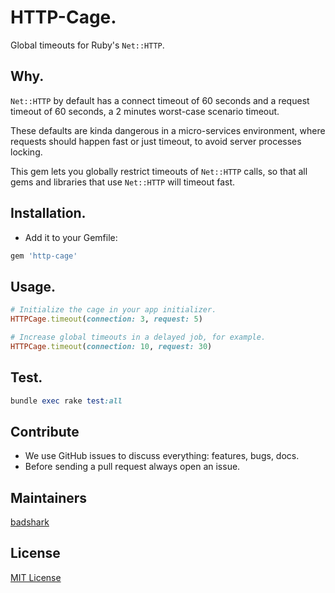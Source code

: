 # HTTP-Cage.

Global timeouts for Ruby's `Net::HTTP`.

## Why.

`Net::HTTP` by default has a connect timeout of 60 seconds and a request timeout of 60 seconds, a 2 minutes worst-case scenario timeout.

These defaults are kinda dangerous in a micro-services environment, where requests should happen fast or just timeout, to avoid server processes locking.

This gem lets you globally restrict timeouts of `Net::HTTP` calls, so that all gems and libraries that use `Net::HTTP` will timeout fast.

## Installation.

- Add it to your Gemfile:
```ruby
gem 'http-cage'
```

## Usage.

```ruby
# Initialize the cage in your app initializer.
HTTPCage.timeout(connection: 3, request: 5)

# Increase global timeouts in a delayed job, for example.
HTTPCage.timeout(connection: 10, request: 30)
```

## Test.

```ruby
bundle exec rake test:all
```

## Contribute

- We use GitHub issues to discuss everything: features, bugs, docs.
- Before sending a pull request always open an issue.

## Maintainers

[badshark](https://github.com/badshark)

## License

[MIT License](https://opensource.org/licenses/MIT)
